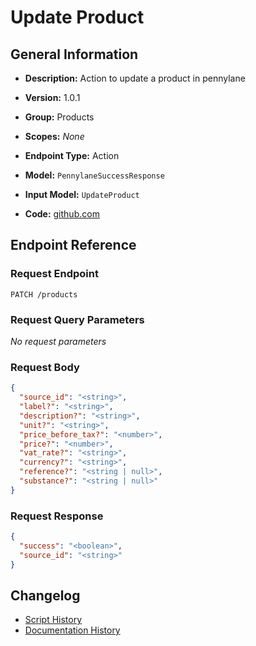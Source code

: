 <!-- BEGIN GENERATED CONTENT -->
# Update Product

## General Information

- **Description:** Action to update a product in pennylane

- **Version:** 1.0.1
- **Group:** Products
- **Scopes:** _None_
- **Endpoint Type:** Action
- **Model:** `PennylaneSuccessResponse`
- **Input Model:** `UpdateProduct`
- **Code:** [github.com](https://github.com/NangoHQ/integration-templates/tree/main/integrations/pennylane/actions/update-product.ts)


## Endpoint Reference

### Request Endpoint

`PATCH /products`

### Request Query Parameters

_No request parameters_

### Request Body

```json
{
  "source_id": "<string>",
  "label?": "<string>",
  "description?": "<string>",
  "unit?": "<string>",
  "price_before_tax?": "<number>",
  "price?": "<number>",
  "vat_rate?": "<string>",
  "currency?": "<string>",
  "reference?": "<string | null>",
  "substance?": "<string | null>"
}
```

### Request Response

```json
{
  "success": "<boolean>",
  "source_id": "<string>"
}
```

## Changelog

- [Script History](https://github.com/NangoHQ/integration-templates/commits/main/integrations/pennylane/actions/update-product.ts)
- [Documentation History](https://github.com/NangoHQ/integration-templates/commits/main/integrations/pennylane/actions/update-product.md)

<!-- END  GENERATED CONTENT -->

